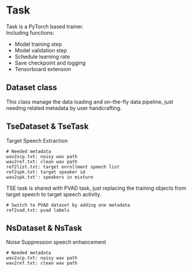 # Task

Task is a PyTorch based trainer.  
Including functions:
- Model training step
- Model validation step
- Schedule learning rate
- Save checkpoint and logging
- Tensorboard extension

## Dataset class
This class manage the data loading and on-the-fly data pipeline, just needing related metadata by user handcrafting.

## TseDataset & TseTask
Target Speech Extraction

    # Needed metadata
    wav2scp.txt: noisy wav path
    wav2ref.txt: clean wav path
    ref2list.txt: target enrollment speech list
    ref2spk.txt: target speaker id
    wav2spk.txt': speakers in mixture

TSE task is shared with PVAD task, just replacing the training objects from target speech to target speech activity.

    # Switch to PVAD dataset by adding one metadata
    ref2vad.txt: pvad labels

## NsDataset & NsTask
Noise Suppression speech enhancement

    # Needed metadata
    wav2scp.txt: noisy wav path
    wav2ref.txt: clean wav path